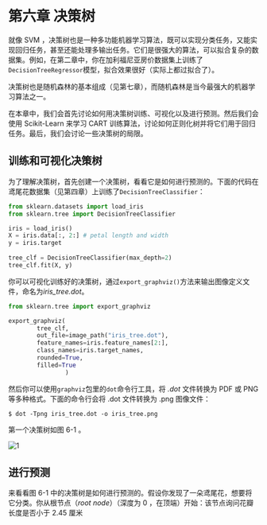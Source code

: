 # 第六章 决策树

就像 SVM ，决策树也是一种多功能机器学习算法，既可以实现分类任务，又能实现回归任务，甚至还能处理多输出任务。它们是很强大的算法，可以拟合复杂的数据集。例如，在第二章中，你在加利福尼亚房价数据集上训练了`DecisionTreeRegressor`模型，拟合效果很好（实际上都过拟合了）。

决策树也是随机森林的基本组成（见第七章），而随机森林是当今最强大的机器学习算法之一。

在本章中，我们会首先讨论如何用决策树训练、可视化以及进行预测。然后我们会使用 Scikit-Learn 来学习 CART 训练算法，讨论如何正则化树并将它们用于回归任务。最后，我们会讨论一些决策树的局限。

## 训练和可视化决策树

为了理解决策树，首先创建一个决策树，看看它是如何进行预测的。下面的代码在鸢尾花数据集（见第四章）上训练了`DecisionTreeClassifier`：

```python
from sklearn.datasets import load_iris
from sklearn.tree import DecisionTreeClassifier

iris = load_iris()
X = iris.data[:, 2:] # petal length and width 
y = iris.target
   
tree_clf = DecisionTreeClassifier(max_depth=2)
tree_clf.fit(X, y)
```

你可以可视化训练好的决策树，通过`export_graphviz()`方法来输出图像定义文件，命名为*iris_tree.dot*。

```python
from sklearn.tree import export_graphviz

export_graphviz(
		tree_clf,
		out_file=image_path("iris_tree.dot"),
		feature_names=iris.feature_names[2:],
		class_names=iris.target_names,
		rounded=True,
		filled=True
				)
```

然后你可以使用`graphviz`包里的`dot`命令行工具，将 *.dot* 文件转换为 PDF 或 PNG 等多种格式。下面的命令行会将 .dot 文件转换为 .png 图像文件：

```
$ dot -Tpng iris_tree.dot -o iris_tree.png
```

第一个决策树如图 6-1 。

![1](./images/chap6/6-1.png)

## 进行预测

来看看图 6-1 中的决策树是如何进行预测的。假设你发现了一朵鸢尾花，想要将它分类。你从根节点（*root node*）（深度为 0 ，在顶端）开始：该节点询问花瓣长度是否小于 2.45 厘米
